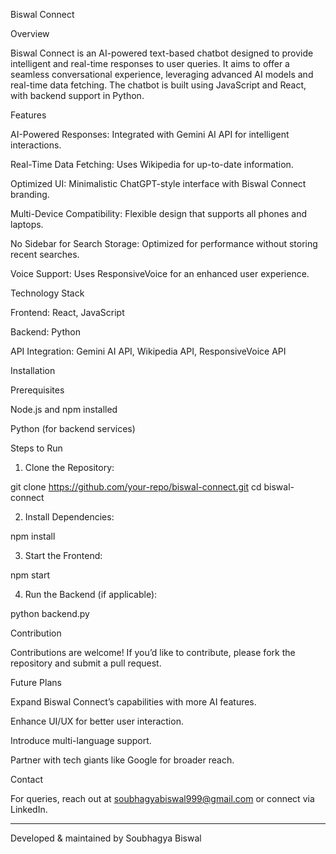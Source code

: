 Biswal Connect

Overview

Biswal Connect is an AI-powered text-based chatbot designed to provide intelligent and real-time responses to user queries. It aims to offer a seamless conversational experience, leveraging advanced AI models and real-time data fetching. The chatbot is built using JavaScript and React, with backend support in Python.

Features

AI-Powered Responses: Integrated with Gemini AI API for intelligent interactions.

Real-Time Data Fetching: Uses Wikipedia for up-to-date information.

Optimized UI: Minimalistic ChatGPT-style interface with Biswal Connect branding.

Multi-Device Compatibility: Flexible design that supports all phones and laptops.

No Sidebar for Search Storage: Optimized for performance without storing recent searches.

Voice Support: Uses ResponsiveVoice for an enhanced user experience.


Technology Stack

Frontend: React, JavaScript

Backend: Python

API Integration: Gemini AI API, Wikipedia API, ResponsiveVoice API


Installation

Prerequisites

Node.js and npm installed

Python (for backend services)


Steps to Run

1. Clone the Repository:

git clone https://github.com/your-repo/biswal-connect.git
cd biswal-connect


2. Install Dependencies:

npm install


3. Start the Frontend:

npm start


4. Run the Backend (if applicable):

python backend.py



Contribution

Contributions are welcome! If you’d like to contribute, please fork the repository and submit a pull request.

Future Plans

Expand Biswal Connect’s capabilities with more AI features.

Enhance UI/UX for better user interaction.

Introduce multi-language support.

Partner with tech giants like Google for broader reach.


Contact

For queries, reach out at soubhagyabiswal999@gmail.com or connect via LinkedIn.


---

Developed & maintained by Soubhagya Biswal

